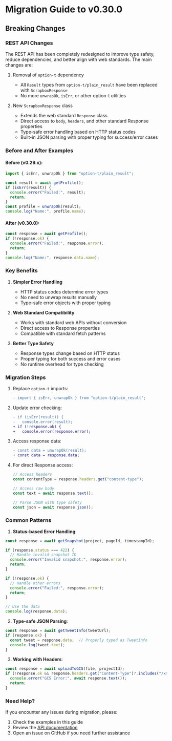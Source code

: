 # Migration Guide to v0.30.0

## Breaking Changes

### REST API Changes

The REST API has been completely redesigned to improve type safety, reduce dependencies, and better align with web standards. The main changes are:

1. Removal of `option-t` dependency
   - All `Result` types from `option-t/plain_result` have been replaced with `ScrapboxResponse`
   - No more `unwrapOk`, `isErr`, or other option-t utilities

2. New `ScrapboxResponse` class
   - Extends the web standard `Response` class
   - Direct access to `body`, `headers`, and other standard Response properties
   - Type-safe error handling based on HTTP status codes
   - Built-in JSON parsing with proper typing for success/error cases

### Before and After Examples

#### Before (v0.29.x):
```typescript
import { isErr, unwrapOk } from "option-t/plain_result";

const result = await getProfile();
if (isErr(result)) {
  console.error("Failed:", result);
  return;
}
const profile = unwrapOk(result);
console.log("Name:", profile.name);
```

#### After (v0.30.0):
```typescript
const response = await getProfile();
if (!response.ok) {
  console.error("Failed:", response.error);
  return;
}
console.log("Name:", response.data.name);
```

### Key Benefits

1. **Simpler Error Handling**
   - HTTP status codes determine error types
   - No need to unwrap results manually
   - Type-safe error objects with proper typing

2. **Web Standard Compatibility**
   - Works with standard web APIs without conversion
   - Direct access to Response properties
   - Compatible with standard fetch patterns

3. **Better Type Safety**
   - Response types change based on HTTP status
   - Proper typing for both success and error cases
   - No runtime overhead for type checking

### Migration Steps

1. Replace `option-t` imports:
   ```diff
   - import { isErr, unwrapOk } from "option-t/plain_result";
   ```

2. Update error checking:
   ```diff
   - if (isErr(result)) {
   -   console.error(result);
   + if (!response.ok) {
   +   console.error(response.error);
   ```

3. Access response data:
   ```diff
   - const data = unwrapOk(result);
   + const data = response.data;
   ```

4. For direct Response access:
   ```typescript
   // Access headers
   const contentType = response.headers.get("content-type");
   
   // Access raw body
   const text = await response.text();
   
   // Parse JSON with type safety
   const json = await response.json();
   ```

### Common Patterns

1. **Status-based Error Handling**:
```typescript
const response = await getSnapshot(project, pageId, timestampId);

if (response.status === 422) {
  // Handle invalid snapshot ID
  console.error("Invalid snapshot:", response.error);
  return;
}

if (!response.ok) {
  // Handle other errors
  console.error("Failed:", response.error);
  return;
}

// Use the data
console.log(response.data);
```

2. **Type-safe JSON Parsing**:
```typescript
const response = await getTweetInfo(tweetUrl);
if (response.ok) {
  const tweet = response.data;  // Properly typed as TweetInfo
  console.log(tweet.text);
}
```

3. **Working with Headers**:
```typescript
const response = await uploadToGCS(file, projectId);
if (!response.ok && response.headers.get("Content-Type")?.includes("/xml")) {
  console.error("GCS Error:", await response.text());
  return;
}
```

### Need Help?

If you encounter any issues during migration, please:
1. Check the examples in this guide
2. Review the [API documentation](https://jsr.io/@takker/scrapbox-userscript-std)
3. Open an issue on GitHub if you need further assistance
